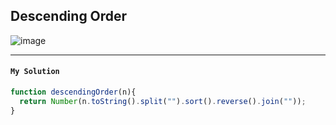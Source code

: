 ## Descending Order

![image](https://user-images.githubusercontent.com/99033220/173291183-2246c8b2-cf90-4f92-a465-2bfe0b3c0b00.png)

---
#### `My Solution`
```JavaScript
function descendingOrder(n){  
  return Number(n.toString().split("").sort().reverse().join("")); 
}
```
